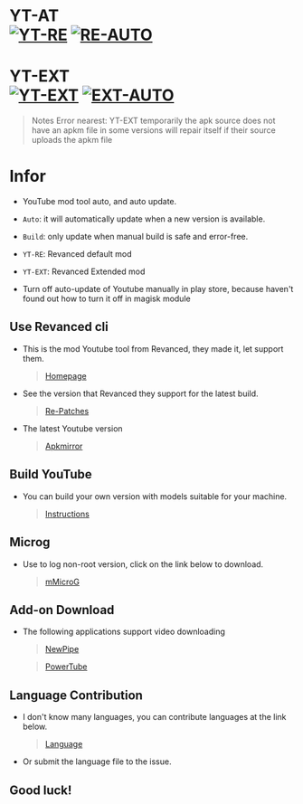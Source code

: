 
# YT-AT <br/>[![YT-RE](https://github.com/tuthanika/YT-AT-Mod-Mod/actions/workflows/Install.yml/badge.svg)](https://github.com/tuthanika/YT-AT-Mod-Mod/actions/workflows/Install.yml) [![RE-AUTO](https://github.com/tuthanika/YT-AT-Mod-Mod/actions/workflows/Auto.yml/badge.svg)](https://github.com/tuthanika/YT-AT-Mod-Mod/actions/workflows/Auto.yml)

# YT-EXT <br/>[![YT-EXT](https://github.com/tuthanika/YT-AT-Mod-Mod/actions/workflows/XInstall.yml/badge.svg)](https://github.com/tuthanika/YT-AT-Mod-Mod/actions/workflows/XInstall.yml) [![EXT-AUTO](https://github.com/tuthanika/YT-AT-Mod-Mod/actions/workflows/XAuto.yml/badge.svg)](https://github.com/tuthanika/YT-AT-Mod-Mod/actions/workflows/XAuto.yml)

> Notes Error nearest: YT-EXT temporarily the apk source does not have an apkm file in some versions will repair itself if their source uploads the apkm file

# Infor

- YouTube mod tool auto, and auto update.

- `Auto`: it will automatically update when a new version is available.

- `Build`: only update when manual build is safe and error-free.

- `YT-RE`: Revanced default mod

- `YT-EXT`: Revanced Extended mod

- Turn off auto-update of Youtube manually in play store, because haven't found out how to turn it off in magisk module

**Use Revanced cli**
---

- This is the mod Youtube tool from Revanced, they made it, let support them.

   > [Homepage](https://github.com/revanced)

- See the version that Revanced they support for the latest build.

   > [Re-Patches](https://github.com/revanced/revanced-patches)

- The latest Youtube version

   > [Apkmirror](https://www.apkmirror.com/apk/google-inc/youtube/)

**Build YouTube**
---

- You can build your own version with models suitable for your machine. 

   > [Instructions](https://github.com/tuthanika/YT-AT-Mod-Mod/blob/Vip/.github/Tools/Auto.md)

**Microg**
---

- Use to log non-root version, click on the link below to download.

   > [mMicroG](https://github.com/inotia00/mMicroG/releases)

**Add-on Download**
---

- The following applications support video downloading

   > [NewPipe](https://newpipe.net)

   > [PowerTube](https://github.com/razar-dev/PowerTube)

**Language Contribution**
---

- I don't know many languages, you can contribute languages ​​at the link below.

   > [Language](https://github.com/tuthanika/YT-AT-Mod-Mod/tree/Vip/.github/Language)

- Or submit the language file to the issue.

**Good luck!**
---
